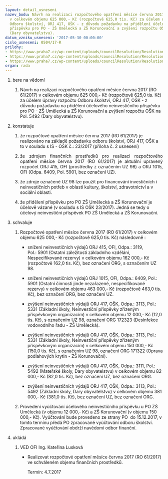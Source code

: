 ```yaml
---
layout: detail_usneseni
nazev_bodu: Návrh na realizaci rozpočtového opatření měsíce června 2017 (RO 61/2017)
  v celkovém objemu 625 000,- Kč (rozpočtově 625,0 tis. Kč) za účelem úpravy rozpočtu
  Odboru školství, ORJ 417, OŠK - z důvodu požadavku na přidělení účelového neinvestičního
  příspěvku pro PO - ZŠ Umělecká a ZŠ Korunovační a zvýšení rozpočtu OŠK na Pol. 5492
  (Dary obyvatelstvu).
datum_vzniku_usneseni: '2017-05-30 00:00:00'
cislo_usneseni: 0504/17-R
prilohy:
- https://www.praha7.cz/wp-content/uploads/councilResolution/Resolutions/29050/export/Duvodovazprava~206818.docx
- https://www.praha7.cz/wp-content/uploads/councilResolution/Resolutions/29050/export/IS_OSK_23_2017_pozadavkynarozpoctoveopatrenikubina~206817.docx
- https://www.praha7.cz/wp-content/uploads/councilResolution/Resolutions/29050/export/export~295989.pdf
organ: rada
---
```

<OL class=urzList_view id=urzList>
<LI class=urzClass1><SPAN name="1">bere na vědomí</SPAN> 
<OL class=urzOlClass>
<LI class=urzClass2 style="TEXT-ALIGN: left"><SPAN>
<P>Návrh na realizaci rozpočtového opatření měsíce června 2017 (RO 61/2017) v celkovém objemu 625 000,- Kč (rozpočtově 625,0 tis. Kč) za účelem úpravy rozpočtu Odboru školství, ORJ 417, OŠK - z důvodu požadavku na přidělení účelového neinvestičního příspěvku pro PO - ZŠ Umělecká a ZŠ Korunovační a zvýšení rozpočtu OŠK na Pol. 5492 (Dary obyvatelstvu).</P></SPAN></LI></OL></LI>
<LI class=urzClass1><SPAN name="6">konstatuje</SPAN> 
<OL class=urzOlClass>
<LI class=urzClass2 style="TEXT-ALIGN: left"><SPAN>
<P>že rozpočtové opatření měsíce června 2017 (RO 61/2017)&nbsp;je realizováno na základě požadavku odboru školství, ORJ 417, OŠK a to v souladu s IS - OŠK č.: 23/2017 (příloha č. 2 usnesení)</P></SPAN></LI>
<LI class=urzClass2 style="TEXT-ALIGN: justify"><SPAN>
<P style="TEXT-ALIGN: justify" data-mce-style="text-align: justify;">že zdrojem finančních prostředků pro realizaci rozpočtového opatření měsíce června 2017 (RO 61/2017) je aktuální upravený rozpočet ORJ 415, OFI (prostředky z označením UZ 98) a ORJ 1015, OFI (Odpa. 6409, Pol. 5901, bez označení UZ). <BR></P></SPAN></LI>
<LI class=urzClass2 style="TEXT-ALIGN: left"><SPAN>
<P>že zdroje označené UZ 98 lze použít pro financování investičních i neinvestičních potřeb v oblasti kultury, školství, zdravotnictví a v sociální oblasti.</P></SPAN></LI>
<LI class=urzClass2 style="TEXT-ALIGN: left"><SPAN>
<P>že přidělení příspěvku pro PO ZŠ Umělecká a ZŠ Korunovační je účelově vázané (v souladu s IS OŠK 23/2017). Jedná se tedy o účelový neinvestiční příspěvek PO ZŠ Umělecká a ZŠ Korunovační.<BR></P></SPAN></LI></OL></LI>
<LI class=urzClass1><SPAN name="24">schvaluje</SPAN> 
<OL class=urzOlClass>
<LI class=urzClass2 style="TEXT-ALIGN: left"><SPAN>
<P>Rozpočtové opatření&nbsp;měsíce června 2017 (RO 61/2017) v celkovém objemu&nbsp;625 000,- Kč (rozpočtově 625,0 tis. Kč) následovně :</P></SPAN>
<UL class=urzUlClass>
<LI class=urzClass3 style="TEXT-ALIGN: left"><SPAN>
<P>snížení neinvestičních výdajů ORJ 415, OFI, Odpa.: 3119, Pol.:&nbsp;5901 (Ostatní záležitosti základního vzdělání, Nespecifikované rezervy) v celkovém objemu 162 000,- Kč (rozpočtově 162,0 tis. Kč), bez označení ORG, s označením UZ 98.<BR></P></SPAN></LI>
<LI class=urzClass3 style="TEXT-ALIGN: left"><SPAN>
<P>snížení neinvestičních výdajů ORJ 1015, OFI, Odpa.: 6409, Pol.: 5901 (Ostatní činnosti jinde nezařazené, nespecifikované rezervy) v celkovém objemu 463 000,- Kč (rozpočtově 463,0 tis. Kč), bez označení ORG, bez označení UZ.</P></SPAN></LI>
<LI class=urzClass3 style="TEXT-ALIGN: left"><SPAN>
<P>zvýšení neinvestičních výdajů ORJ 417, OŠK, Odpa.: 3113, Pol.: 5331 (Základní školy, Neinvestiční příspěvky zřízeným příspěvkovým organizacím) v celkovém objemu 12 000,- Kč (12,0 tis. Kč), s označením UZ 98, označení ORG 172323 (Desinfekce vodovodního řadu - ZŠ Umělecká).</P></SPAN></LI>
<LI class=urzClass3 style="TEXT-ALIGN: left"><SPAN>
<P>zvýšení neinvestičních výdajů ORJ 417, OŠK, Odpa.: 3113, Pol.: 5331 (Základní školy, Neinvestiční příspěvky zřízeným příspěvkovým organizacím) v celkovém objemu 150 000,- Kč (150,0 tis. Kč), s označením UZ 98, označení ORG 171322 (Oprava podlahových krytin - ZŠ Korunovační).</P></SPAN></LI>
<LI class=urzClass3 style="TEXT-ALIGN: left"><SPAN>
<P>zvýšení neinvestičních výdajů ORJ 417, OŠK, Odpa.: 3111, Pol.: 5492 (Mateřské školy, Dary obyvatelstvu) v celkovém objemu 82 000,- Kč (82,0 tis. Kč), bez označení UZ, bez označení ORG.</P></SPAN></LI>
<LI class=urzClass3 style="TEXT-ALIGN: left"><SPAN>
<P>zvýšení neinvestičních výdajů ORJ 417, OŠK, Odpa.: 3113, Pol.: 5492 (Základní školy, Dary obyvatelstvu) v celkovém objemu 381 000,- Kč (381,0 tis. Kč), bez označení UZ, bez označení ORG.</P></SPAN></LI></UL></LI>
<LI class=urzClass2 style="TEXT-ALIGN: left"><SPAN>
<P>Provedení vyúčtování účelového neinvestičního příspěvku u PO ZŠ Umělecká (v objemu 12 000,- Kč) a ZŠ Korunovační (v objemu 150 000,- Kč). Vyúčtování bude provedeno ze strany PO&nbsp; do 15.12.2017, v tomto termínu předá PO zpracované vyúčtování odboru školství. Zpracované vyúčtování obdrží navědomí odbor finanční.</P></SPAN></LI></OL></LI>
<LI class=urzClass1 id=urzUkoly><SPAN name="1">ukládá</SPAN>
<OL class=urzOlClass>
<LI class=urzClass2><SPAN>
<P>VED OFI Ing. Kateřina Lusková</P></SPAN>
<UL class=urzUlClass>
<LI class=urzClass3><SPAN>
<P>Realizovat rozpočtové opatření měsíce června 2017 (RO 61/2017) ve schváleném objemu finančních prostředků.</P></SPAN><SPAN class=urzUkolTermin>Termín:&nbsp;4.7.2017</SPAN></LI></UL></LI></OL></LI></OL>
